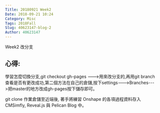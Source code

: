 ```yaml
---
Title: 20180921 Week2
Date: 2018-09-21 10:24
Category: Misc
Tags: 2018Fall
Slug: 40623147-blog-2
Author: 40623147
---
```

Week2 改分支

<!-- PELICAN_END_SUMMARY -->
心得:
--

學習怎麼切換分支,git checkout gh-pages --->用來改分支的,再用git branch 查看是否有更改成功,第二個方法在自己的倉儲,按下settings--->Branches--->把master的地方改成gh-pages按下儲存即可。

 git clone 作業倉儲至近端後, 著手將練習 Onshape 的各項過程資料存入 CMSimfly, Reveal.js 與 Pelican Blog 中。